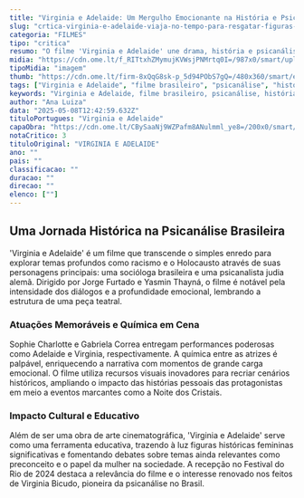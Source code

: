 ```yaml
---
title: "Virginia e Adelaide: Um Mergulho Emocionante na História e Psicanálise do Brasil"
slug: "crtica-virginia-e-adelaide-viaja-no-tempo-para-resgatar-figuras-histricas-do-brasil"
categoria: "FILMES"
tipo: "critica"
resumo: "O filme 'Virginia e Adelaide' une drama, história e psicanálise ao retratar a amizade entre duas mulheres marcadas por suas origens e lutas contra preconceitos no Brasil dos anos 1930."
midia: "https://cdn.ome.lt/f_RITtxhZMymujKVWsjPNMrtq0I=/987x0/smart/uploads/conteudo/fotos/Design_sem_nome_17_xsh7mY9.jpg"
tipoMidia: "imagem"
thumb: "https://cdn.ome.lt/firm-8xQqG8sk-p_5d94PObS7gQ=/480x360/smart/extras/conteudos/virginia_e_adelaide_01.jpg"
tags: ["Virginia e Adelaide", "filme brasileiro", "psicanálise", "história do Brasil", "preconceito", "Festival do Rio 2024", "cinema"]
keywords: "Virginia e Adelaide, filme brasileiro, psicanálise, história do Brasil, preconceito, Festival do Rio 2024, cinema"
author: "Ana Luiza"
data: "2025-05-08T12:42:59.632Z"
tituloPortugues: "Virginia e Adelaide"
capaObra: "https://cdn.ome.lt/CBySaaNj9WZPafm8ANulmml_ye8=/200x0/smart/extras/capas/virginia_e_adelaide_poster.jpg"
notaCritico: 3
tituloOriginal: "VIRGINIA E ADELAIDE"
ano: ""
pais: ""
classificacao: ""
duracao: ""
direcao: ""
elenco: [""]
---
```


## Uma Jornada Histórica na Psicanálise Brasileira

'Virginia e Adelaide' é um filme que transcende o simples enredo para explorar temas profundos como racismo e o Holocausto através de suas personagens principais: uma socióloga brasileira e uma psicanalista judia alemã. Dirigido por Jorge Furtado e Yasmin Thayná, o filme é notável pela intensidade dos diálogos e a profundidade emocional, lembrando a estrutura de uma peça teatral.

### Atuações Memoráveis e Química em Cena

Sophie Charlotte e Gabriela Correa entregam performances poderosas como Adelaide e Virginia, respectivamente. A química entre as atrizes é palpável, enriquecendo a narrativa com momentos de grande carga emocional. O filme utiliza recursos visuais inovadores para recriar cenários históricos, ampliando o impacto das histórias pessoais das protagonistas em meio a eventos marcantes como a Noite dos Cristais.

### Impacto Cultural e Educativo

Além de ser uma obra de arte cinematográfica, 'Virginia e Adelaide' serve como uma ferramenta educativa, trazendo à luz figuras históricas femininas significativas e fomentando debates sobre temas ainda relevantes como preconceito e o papel da mulher na sociedade. A recepção no Festival do Rio de 2024 destaca a relevância do filme e o interesse renovado nos feitos de Virginia Bicudo, pioneira da psicanálise no Brasil.